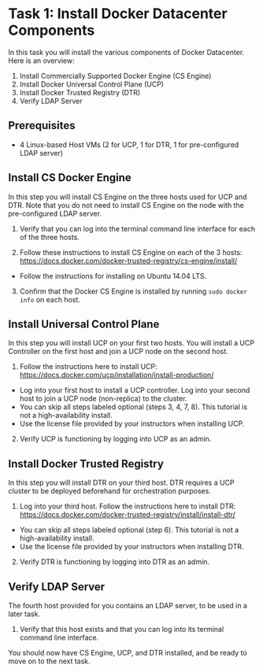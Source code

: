 # Task 1: Install Docker Datacenter Components

In this task you will install the various components of Docker Datacenter. Here is an overview:

1. Install Commercially Supported Docker Engine (CS Engine)
2. Install Docker Universal Control Plane (UCP)
3. Install Docker Trusted Registry (DTR)
4. Verify LDAP Server

## Prerequisites
- 4 Linux-based Host VMs (2 for UCP, 1 for DTR, 1 for pre-configured LDAP server)

## Install CS Docker Engine

In this step you will install CS Engine on the three hosts used for UCP and DTR. Note that you do not need to install CS Engine on the node with the pre-configured LDAP server.

1. Verify that you can log into the terminal command line interface for each of the three hosts.

2. Follow these instructions to install CS Engine on each of the 3 hosts: https://docs.docker.com/docker-trusted-registry/cs-engine/install/

  - Follow the instructions for installing on Ubuntu 14.04 LTS.

3. Confirm that the Docker CS Engine is installed by running `sudo docker info` on each host.

## Install Universal Control Plane

In this step you will install UCP on your first two hosts. You will install a UCP Controller on the first host and join a UCP node on the second host. 

1. Follow the instructions here to install UCP: https://docs.docker.com/ucp/installation/install-production/

  - Log into your first host to install a UCP controller. Log into your second host to join a UCP node (non-replica) to the cluster.
  - You can skip all steps labeled optional (steps 3, 4, 7, 8). This tutorial is not a high-availability install.
  - Use the license file provided by your instructors when installing UCP.

2. Verify UCP is functioning by logging into UCP as an admin.

## Install Docker Trusted Registry

In this step you will install DTR on your third host. DTR requires a UCP cluster to be deployed beforehand for orchestration purposes.

1. Log into your third host. Follow the instructions here to install DTR: https://docs.docker.com/docker-trusted-registry/install/install-dtr/

  - You can skip all steps labeled optional (step 6). This tutorial is not a high-availability install.
  - Use the license file provided by your instructors when installing DTR.
  
2. Verify DTR is functioning by logging into DTR as an admin.

## Verify LDAP Server

The fourth host provided for you contains an LDAP server, to be used in a later task. 

1. Verify that this host exists and that you can log into its terminal command line interface.

You should now have CS Engine, UCP, and DTR installed, and be ready to move on to the next task.
